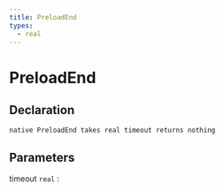 ```yaml
---
title: PreloadEnd
types:
  - real
---
```


# PreloadEnd

## Declaration

```jass
native PreloadEnd takes real timeout returns nothing
```

## Parameters
timeout `real`
: 
